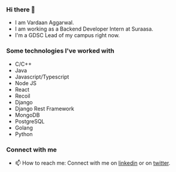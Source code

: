 ### Hi there 👋
* I am Vardaan Aggarwal.
* I am working as a Backend Developer Intern at Suraasa.
* I'm a GDSC Lead of my campus right now.

### Some technologies I've worked with
* C/C++
* Java
* Javascript/Typescript
* Node JS
* React
* Recoil
* Django
* Django Rest Framework
* MongoDB
* PostgreSQL
* Golang
* Python

### Connect with me
- 📫 How to reach me: Connect with me on [linkedin](https://www.linkedin.com/in/vardaanaggarwal/) or on [twitter](https://twitter.com/VardaanAgg).
